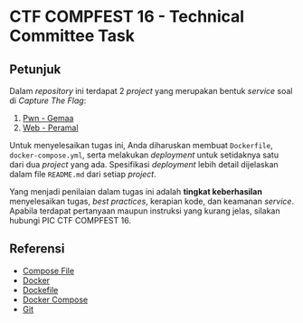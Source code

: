 # CTF COMPFEST 16 - Technical Committee Task

## Petunjuk
Dalam _repository_ ini terdapat 2 _project_ yang merupakan bentuk _service_ soal di _Capture The Flag_:
1. [Pwn - Gemaa](pwn/)
2. [Web - Peramal](web/)

Untuk menyelesaikan tugas ini, Anda diharuskan membuat `Dockerfile`, `docker-compose.yml`, serta melakukan _deployment_ untuk setidaknya satu dari dua _project_ yang ada. Spesifikasi _deployment_ lebih detail dijelaskan dalam file `README.md` dari setiap _project_.

Yang menjadi penilaian dalam tugas ini adalah **tingkat keberhasilan** menyelesaikan tugas, _best practices_, kerapian kode, dan keamanan _service_. Apabila terdapat pertanyaan maupun instruksi yang kurang jelas, silakan hubungi PIC CTF COMPFEST 16.

## Referensi
- [Compose File](https://docs.docker.com/compose/compose-file/)
- [Docker](https://docs.docker.com/get-started/)
- [Dockefile](https://docs.docker.com/engine/reference/builder/)
- [Docker Compose](https://docs.docker.com/compose/)
- [Git](https://git-scm.com/docs/gittutorial)
